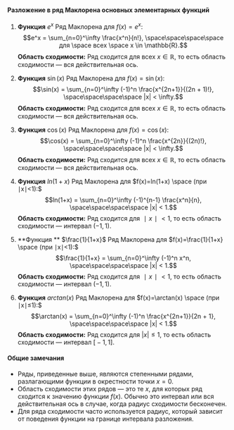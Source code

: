 #### Разложение в ряд Маклорена основных элементарных функций

1. **Функция** $e^x$
	Ряд Маклорена для $f(x) = e^x:$
	$$e^x = \sum_{n=0}^\infty \frac{x^n}{n!}, \space\space\space\space для \space всех \space x \in \mathbb{R}.$$
	**Область сходимости:** Ряд сходится для всех $x \in \mathbb{R}$, то есть область сходимости — вся действительная ось.

2. **Функция** $\sin(x)$
	Ряд Маклорена для $f(x) = \sin(x):$
	$$\sin(x) = \sum_{n=0}^\infty (-1)^n \frac{x^{2n+1}}{(2n + 1)!}, \space\space\space\space |x| < \infty.$$
	**Область сходимости:** Ряд сходится для всех $x \in \mathbb{R}$, то есть область сходимости — вся действительная ось.

3. **Функция** $\cos(x)$
	Ряд Маклорена для $f(x) = \cos(x):$
	$$\cos(x) = \sum_{n=0}^\infty (-1)^n \frac{x^{2n}}{(2n)!}, \space\space\space\space |x| < \infty.$$
	**Область сходимости:** Ряд сходится для всех $x \in \mathbb{R}$, то есть область сходимости — вся действительная ось.

4. **Функция** $ln⁡(1+x)$
	Ряд Маклорена для $f(x)=ln⁡(1+x) \space (при ∣x∣<1):$
	$$ln⁡(1+x) = \sum_{n=0}^\infty (-1)^{n-1} \frac{x^n}{n}, \space\space\space\space |x| < 1.$$
	**Область сходимости:** Ряд сходится для $∣x∣<1$, то есть область сходимости — интервал $(−1,1)$.

5. **Функция ** $\frac{1}{1+x}$
	Ряд Маклорена для $f(x)=\frac{1}{1+x} \space (при ∣x∣<1):$
	$$\frac{1}{1+x} = \sum_{n=0}^\infty (-1)^n x^n, \space\space\space\space |x| < 1.$$
	**Область сходимости:** Ряд сходится для $∣x∣<1$, то есть область сходимости — интервал $(−1,1)$.

6. **Функция** $arctan⁡(x)$
	Ряд Маклорена для $f(x)=⁡\arctan(x) \space (при ∣x∣≤1):$
	$$\arctan(x) = \sum_{n=0}^\infty (-1)^n \frac{x^{2n+1}}{2n + 1}, \space\space\space\space |x| < 1.$$
	**Область сходимости:** Ряд сходится для $|x| \leq 1$, то есть область сходимости — интервал $\text{[}-1, 1\text{]}$.

#### Общие замечания

- Ряды, приведенные выше, являются степенными рядами, разлагающими функции в окрестности точки $x=0$.
- Область сходимости этих рядов — это те $x$, для которых ряд сходится к значению функции $f(x)$. Обычно это интервал или вся действительная ось в случае, когда радиус сходимости бесконечен.
- Для ряда сходимости часто используется радиус, который зависит от поведения функции на границе интервала разложения.
